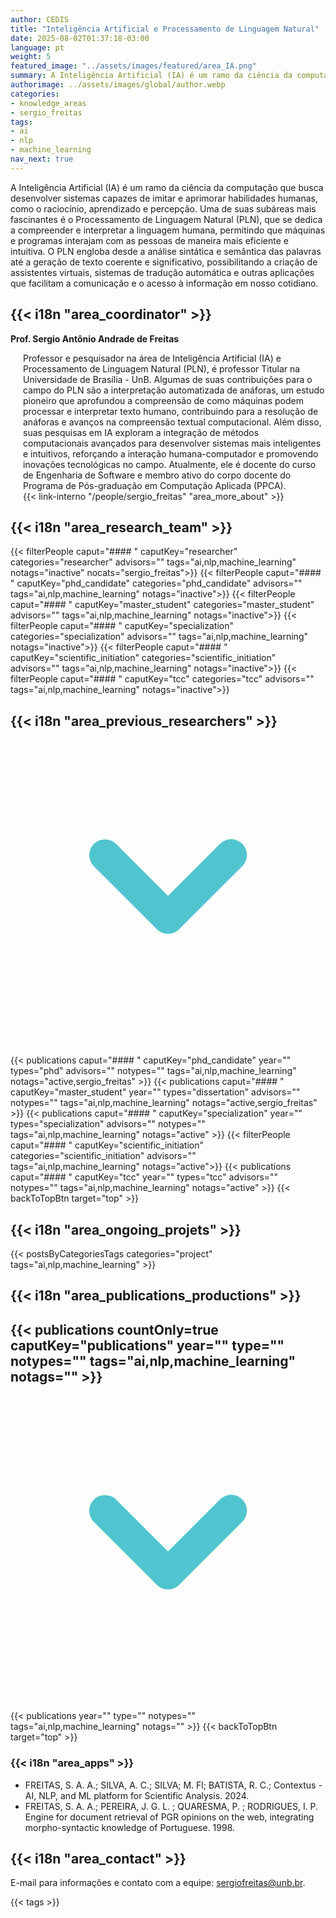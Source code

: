 ```yaml
---
author: CEDIS
title: "Inteligência Artificial e Processamento de Linguagem Natural"
date: 2025-08-02T01:37:18-03:00
language: pt
weight: 5
featured_image: "../assets/images/featured/area_IA.png"
summary: A Inteligência Artificial (IA) é um ramo da ciência da computação que busca desenvolver sistemas capazes de imitar e aprimorar habilidades humanas, como o raciocínio, aprendizado e percepção. Uma de suas subáreas mais fascinantes é o Processamento de Linguagem Natural (PLN).
authorimage: ../assets/images/global/author.webp
categories:
- knowledge_areas
- sergio_freitas
tags: 
- ai
- nlp
- machine_learning
nav_next: true
---
```

<div id="top"></div>

A Inteligência Artificial (IA) é um ramo da ciência da computação que busca desenvolver sistemas capazes de imitar e aprimorar habilidades humanas, como o raciocínio, aprendizado e percepção. Uma de suas subáreas mais fascinantes é o Processamento de Linguagem Natural (PLN), que se dedica a compreender e interpretar a linguagem humana, permitindo que máquinas e programas interajam com as pessoas de maneira mais eficiente e intuitiva. O PLN engloba desde a análise sintática e semântica das palavras até a geração de texto coerente e significativo, possibilitando a criação de assistentes virtuais, sistemas de tradução automática e outras aplicações que facilitam a comunicação e o acesso à informação em nosso cotidiano.

## {{< i18n "area_coordinator" >}}

**Prof. Sergio Antônio Andrade de Freitas**
<div style="margin-left: 20px;">
Professor e pesquisador na área de Inteligência Artificial (IA) e Processamento de Linguagem Natural (PLN), é professor Titular na Universidade de Brasília - UnB. Algumas de suas contribuições para o campo do PLN são a interpretação automatizada de anáforas, um estudo pioneiro que aprofundou a compreensão de como máquinas podem processar e interpretar texto humano, contribuindo para a resolução de anáforas e avanços na compreensão textual computacional. Além disso, suas pesquisas em IA exploram a integração de métodos computacionais avançados para desenvolver sistemas mais inteligentes e intuitivos, reforçando a interação humana-computador e promovendo inovações tecnológicas no campo. Atualmente, ele é docente do curso de Engenharia de Software e membro ativo do corpo docente do Programa de Pós-graduação em Computação Aplicada (PPCA).
<br>
{{< link-interno "/people/sergio_freitas" "area_more_about" >}}
</div>

## {{< i18n "area_research_team" >}}
{{< filterPeople caput="#### " caputKey="researcher" categories="researcher" advisors="" tags="ai,nlp,machine_learning" notags="inactive" nocats="sergio_freitas">}}
{{< filterPeople caput="#### " caputKey="phd_candidate" categories="phd_candidate" advisors="" tags="ai,nlp,machine_learning" notags="inactive">}}
{{< filterPeople caput="#### " caputKey="master_student" categories="master_student" advisors="" tags="ai,nlp,machine_learning" notags="inactive">}}
{{< filterPeople caput="#### " caputKey="specialization" categories="specialization" advisors="" tags="ai,nlp,machine_learning" notags="inactive">}}
{{< filterPeople caput="#### " caputKey="scientific_initiation" categories="scientific_initiation" advisors="" tags="ai,nlp,machine_learning" notags="inactive">}}
{{< filterPeople caput="#### " caputKey="tcc" categories="tcc" advisors="" tags="ai,nlp,machine_learning" notags="inactive">}}

<div id="previous-collaborators" x-data="{ showPrevious: false }">
    <h2 id="former-collaborators-title" @click="showPrevious = !showPrevious" class="text-xl font-bold mb-2 cursor-pointer flex items-center text-primary-900">
      {{< i18n "area_previous_researchers" >}}
      <svg :class="{'rotate-0': !showPrevious, 'rotate-180': showPrevious}" class="ml-2 h-5 w-5 transform transition-transform duration-200" xmlns="http://www.w3.org/2000/svg" viewBox="0 0 20 20" fill="#51C5CF"><path fill-rule="evenodd" d="M5.293 7.293a1 1 0 011.414 0L10 10.586l3.293-3.293a1 1 0 111.414 1.414l-4 4a1 1 0 01-1.414 0l-4-4a1 1 0 010-1.414z" clip-rule="evenodd" /></svg>
    </h2>
    <div x-show="showPrevious" x-cloak>
    {{< publications caput="#### " caputKey="phd_candidate"  year="" types="phd" advisors="" notypes="" tags="ai,nlp,machine_learning" notags="active,sergio_freitas" >}}
    {{< publications caput="#### " caputKey="master_student" year="" types="dissertation" advisors="" notypes="" tags="ai,nlp,machine_learning" notags="active,sergio_freitas" >}}
    {{< publications caput="#### " caputKey="specialization" year="" types="specialization" advisors="" notypes="" tags="ai,nlp,machine_learning" notags="active" >}}
    {{< filterPeople caput="#### " caputKey="scientific_initiation" categories="scientific_initiation" advisors="" tags="ai,nlp,machine_learning" notags="active">}}
    {{< publications caput="#### " caputKey="tcc" year="" types="tcc" advisors="" notypes="" tags="ai,nlp,machine_learning" notags="active" >}}
    {{< backToTopBtn target="top" >}}
    </div>
  </div>

## {{< i18n "area_ongoing_projets" >}}

{{< postsByCategoriesTags categories="project" tags="ai,nlp,machine_learning" >}}

## {{< i18n "area_publications_productions" >}}

<div id="npublications-section" x-data="{ showPublications: false }">
    <h2 id="npublications-title" @click="showPublications = !showPublications" class="text-xl font-bold mb-2 cursor-pointer flex items-center text-primary-900">
      {{< publications countOnly=true caputKey="publications" year="" type="" notypes="" tags="ai,nlp,machine_learning" notags="" >}}
      <svg :class="{'rotate-0': !showPublications, 'rotate-180': showPublications}" class="ml-2 h-5 w-5 transform transition-transform duration-200" xmlns="http://www.w3.org/2000/svg" viewBox="0 0 20 20" fill="#51C5CF"><path fill-rule="evenodd" d="M5.293 7.293a1 1 0 011.414 0L10 10.586l3.293-3.293a1 1 0 111.414 1.414l-4 4a1 1 0 01-1.414 0l-4-4a1 1 0 010-1.414z" clip-rule="evenodd" /></svg>
    </h2>
    <div x-show="showPublications" x-cloak>
      {{< publications year="" type="" notypes="" tags="ai,nlp,machine_learning" notags="" >}} 
      {{< backToTopBtn target="top" >}}
    </div>
</div>

### {{< i18n "area_apps" >}}
- FREITAS, S. A. A.; SILVA, A. C.; SILVA; M. Fl; BATISTA, R. C.; Contextus - AI, NLP, and ML platform for Scientific Analysis. 2024.
- FREITAS, S. A. A.; PEREIRA, J. G. L. ; QUARESMA, P. ; RODRIGUES, I. P. Engine for document retrieval of PGR opinions on the web, integrating morpho-syntactic knowledge of Portuguese. 1998.

## {{< i18n "area_contact" >}}
E-mail para informações e contato com a equipe: [sergiofreitas@unb.br](mailto:sergiofreitas@unb.br).

{{< tags >}}
